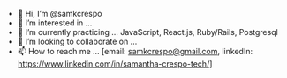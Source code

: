 - 👋 Hi, I’m @samkcrespo
- 👀 I’m interested in ... 
- 🌱 I’m currently practicing ... JavaScript, React.js, Ruby/Rails, Postgresql
- 💞️ I’m looking to collaborate on ...
- 📫 How to reach me ... [email: samkcrespo@gmail.com, linkedIn: https://www.linkedin.com/in/samantha-crespo-tech/]

<!---
samkcrespo/samkcrespo is a ✨ special ✨ repository because its `README.md` (this file) appears on your GitHub profile.
You can click the Preview link to take a look at your changes.
--->
